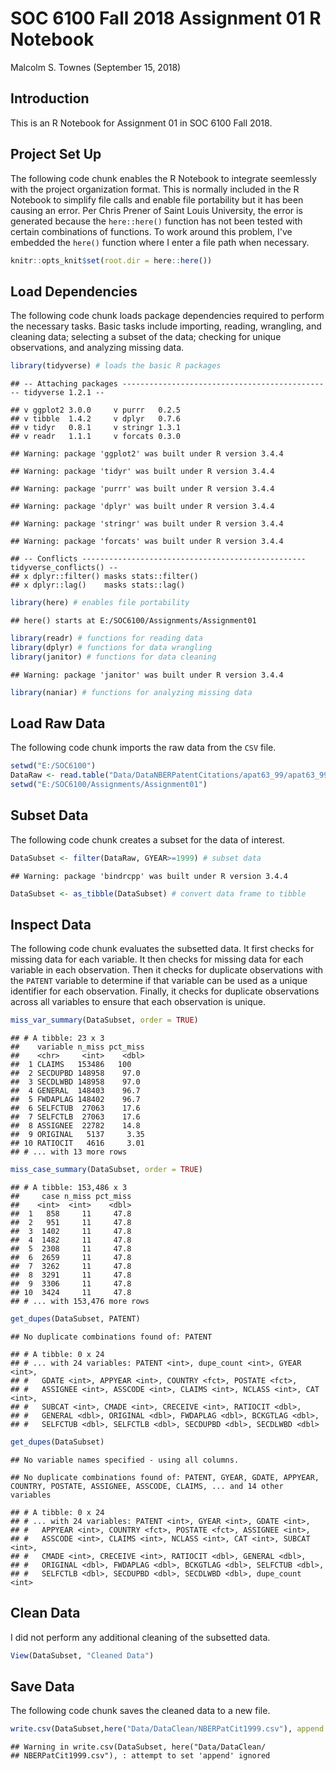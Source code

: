 SOC 6100 Fall 2018 Assignment 01 R Notebook
================
Malcolm S. Townes
(September 15, 2018)

Introduction
------------

This is an R Notebook for Assignment 01 in SOC 6100 Fall 2018.

Project Set Up
--------------

The following code chunk enables the R Notebook to integrate seemlessly with the project organization format. This is normally included in the R Notebook to simplify file calls and enable file portability but it has been causing an error. Per Chris Prener of Saint Louis University, the error is generated because the `here::here()` function has not been tested with certain combinations of functions. To work around this problem, I've embedded the `here()` function where I enter a file path when necessary.

``` r
knitr::opts_knit$set(root.dir = here::here())
```

Load Dependencies
-----------------

The following code chunk loads package dependencies required to perform the necessary tasks. Basic tasks include importing, reading, wrangling, and cleaning data; selecting a subset of the data; checking for unique observations, and analyzing missing data.

``` r
library(tidyverse) # loads the basic R packages
```

    ## -- Attaching packages ----------------------------------------------- tidyverse 1.2.1 --

    ## v ggplot2 3.0.0     v purrr   0.2.5
    ## v tibble  1.4.2     v dplyr   0.7.6
    ## v tidyr   0.8.1     v stringr 1.3.1
    ## v readr   1.1.1     v forcats 0.3.0

    ## Warning: package 'ggplot2' was built under R version 3.4.4

    ## Warning: package 'tidyr' was built under R version 3.4.4

    ## Warning: package 'purrr' was built under R version 3.4.4

    ## Warning: package 'dplyr' was built under R version 3.4.4

    ## Warning: package 'stringr' was built under R version 3.4.4

    ## Warning: package 'forcats' was built under R version 3.4.4

    ## -- Conflicts -------------------------------------------------- tidyverse_conflicts() --
    ## x dplyr::filter() masks stats::filter()
    ## x dplyr::lag()    masks stats::lag()

``` r
library(here) # enables file portability
```

    ## here() starts at E:/SOC6100/Assignments/Assignment01

``` r
library(readr) # functions for reading data
library(dplyr) # functions for data wrangling
library(janitor) # functions for data cleaning
```

    ## Warning: package 'janitor' was built under R version 3.4.4

``` r
library(naniar) # functions for analyzing missing data
```

Load Raw Data
-------------

The following code chunk imports the raw data from the `CSV` file.

``` r
setwd("E:/SOC6100")
DataRaw <- read.table("Data/DataNBERPatentCitations/apat63_99/apat63_99.txt", sep = ",", header = TRUE, fill = TRUE, dec = ".") # import raw data
setwd("E:/SOC6100/Assignments/Assignment01")
```

Subset Data
-----------

The following code chunk creates a subset for the data of interest.

``` r
DataSubset <- filter(DataRaw, GYEAR>=1999) # subset data
```

    ## Warning: package 'bindrcpp' was built under R version 3.4.4

``` r
DataSubset <- as_tibble(DataSubset) # convert data frame to tibble
```

Inspect Data
------------

The following code chunk evaluates the subsetted data. It first checks for missing data for each variable. It then checks for missing data for each variable in each observation. Then it checks for duplicate observations with the `PATENT` variable to determine if that variable can be used as a unique identifier for each observation. Finally, it checks for duplicate observations across all variables to ensure that each observation is unique.

``` r
miss_var_summary(DataSubset, order = TRUE)
```

    ## # A tibble: 23 x 3
    ##    variable n_miss pct_miss
    ##    <chr>     <int>    <dbl>
    ##  1 CLAIMS   153486   100   
    ##  2 SECDUPBD 148958    97.0 
    ##  3 SECDLWBD 148958    97.0 
    ##  4 GENERAL  148403    96.7 
    ##  5 FWDAPLAG 148402    96.7 
    ##  6 SELFCTUB  27063    17.6 
    ##  7 SELFCTLB  27063    17.6 
    ##  8 ASSIGNEE  22782    14.8 
    ##  9 ORIGINAL   5137     3.35
    ## 10 RATIOCIT   4616     3.01
    ## # ... with 13 more rows

``` r
miss_case_summary(DataSubset, order = TRUE)
```

    ## # A tibble: 153,486 x 3
    ##     case n_miss pct_miss
    ##    <int>  <int>    <dbl>
    ##  1   858     11     47.8
    ##  2   951     11     47.8
    ##  3  1402     11     47.8
    ##  4  1482     11     47.8
    ##  5  2308     11     47.8
    ##  6  2659     11     47.8
    ##  7  3262     11     47.8
    ##  8  3291     11     47.8
    ##  9  3306     11     47.8
    ## 10  3424     11     47.8
    ## # ... with 153,476 more rows

``` r
get_dupes(DataSubset, PATENT)
```

    ## No duplicate combinations found of: PATENT

    ## # A tibble: 0 x 24
    ## # ... with 24 variables: PATENT <int>, dupe_count <int>, GYEAR <int>,
    ## #   GDATE <int>, APPYEAR <int>, COUNTRY <fct>, POSTATE <fct>,
    ## #   ASSIGNEE <int>, ASSCODE <int>, CLAIMS <int>, NCLASS <int>, CAT <int>,
    ## #   SUBCAT <int>, CMADE <int>, CRECEIVE <int>, RATIOCIT <dbl>,
    ## #   GENERAL <dbl>, ORIGINAL <dbl>, FWDAPLAG <dbl>, BCKGTLAG <dbl>,
    ## #   SELFCTUB <dbl>, SELFCTLB <dbl>, SECDUPBD <dbl>, SECDLWBD <dbl>

``` r
get_dupes(DataSubset)
```

    ## No variable names specified - using all columns.

    ## No duplicate combinations found of: PATENT, GYEAR, GDATE, APPYEAR, COUNTRY, POSTATE, ASSIGNEE, ASSCODE, CLAIMS, ... and 14 other variables

    ## # A tibble: 0 x 24
    ## # ... with 24 variables: PATENT <int>, GYEAR <int>, GDATE <int>,
    ## #   APPYEAR <int>, COUNTRY <fct>, POSTATE <fct>, ASSIGNEE <int>,
    ## #   ASSCODE <int>, CLAIMS <int>, NCLASS <int>, CAT <int>, SUBCAT <int>,
    ## #   CMADE <int>, CRECEIVE <int>, RATIOCIT <dbl>, GENERAL <dbl>,
    ## #   ORIGINAL <dbl>, FWDAPLAG <dbl>, BCKGTLAG <dbl>, SELFCTUB <dbl>,
    ## #   SELFCTLB <dbl>, SECDUPBD <dbl>, SECDLWBD <dbl>, dupe_count <int>

Clean Data
----------

I did not perform any additional cleaning of the subsetted data.

``` r
View(DataSubset, "Cleaned Data")
```

Save Data
---------

The following code chunk saves the cleaned data to a new file.

``` r
write.csv(DataSubset,here("Data/DataClean/NBERPatCit1999.csv"), append = FALSE)
```

    ## Warning in write.csv(DataSubset, here("Data/DataClean/
    ## NBERPatCit1999.csv"), : attempt to set 'append' ignored
